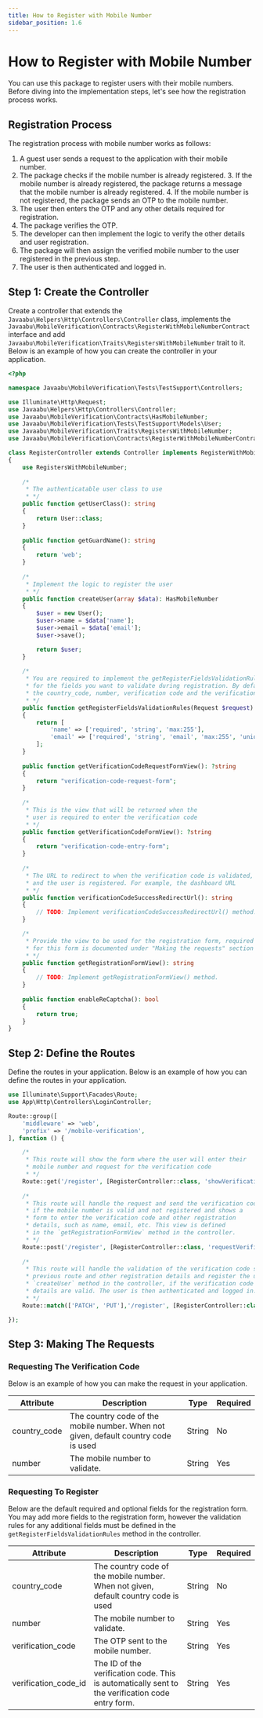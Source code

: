 ```yaml
---
title: How to Register with Mobile Number
sidebar_position: 1.6
---
```


# How to Register with Mobile Number
You can use this package to register users with their mobile numbers. Before diving into the implementation steps, let's see how the registration process works.

## Registration Process
The registration process with mobile number works as follows:

1. A guest user sends a request to the application with their mobile number.
2. The package checks if the mobile number is already registered.
    3. If the mobile number is already registered, the package returns a message that the mobile number is already registered.
    4. If the mobile number is not registered, the package sends an OTP to the mobile number. 
5. The user then enters the OTP and any other details required for registration. 
6. The package verifies the OTP. 
7. The developer can then implement the logic to verify the other details and user registration. 
8. The package will then assign the verified mobile number to the user registered in the previous step. 
9. The user is then authenticated and logged in.


## Step 1: Create the Controller
Create a controller that extends the `Javaabu\Helpers\Http\Controllers\Controller` class, implements the `Javaabu\MobileVerification\Contracts\RegisterWithMobileNumberContract` interface and add `Javaabu\MobileVerification\Traits\RegistersWithMobileNumber` trait to it. Below is an example of how you can create the controller in your application.

```php
<?php

namespace Javaabu\MobileVerification\Tests\TestSupport\Controllers;

use Illuminate\Http\Request;
use Javaabu\Helpers\Http\Controllers\Controller;
use Javaabu\MobileVerification\Contracts\HasMobileNumber;
use Javaabu\MobileVerification\Tests\TestSupport\Models\User;
use Javaabu\MobileVerification\Traits\RegistersWithMobileNumber;
use Javaabu\MobileVerification\Contracts\RegisterWithMobileNumberContract;

class RegisterController extends Controller implements RegisterWithMobileNumberContract
{
    use RegistersWithMobileNumber;
    
    /*
     * The authenticatable user class to use
     * */
    public function getUserClass(): string
    {
        return User::class;
    }
    
    public function getGuardName(): string
    {
        return 'web';
    }
    
    /*
     * Implement the logic to register the user
     * */
    public function createUser(array $data): HasMobileNumber
    {
        $user = new User();
        $user->name = $data['name'];
        $user->email = $data['email'];
        $user->save();

        return $user;
    }
    
    /*
     * You are required to implement the getRegisterFieldsValidationRules method to return the validation rules
     * for the fields you want to validate during registration. By default, the package validates  
     * the country_code, number, verification code and the verification code id.
     * */
    public function getRegisterFieldsValidationRules(Request $request): array
    {
        return [
            'name' => ['required', 'string', 'max:255'],
            'email' => ['required', 'string', 'email', 'max:255', 'unique:users'],
        ];
    }
    
    public function getVerificationCodeRequestFormView(): ?string
    {
        return "verification-code-request-form";
    }
    
    /*
     * This is the view that will be returned when the 
     * user is required to enter the verification code
     * */
    public function getVerificationCodeFormView(): ?string
    {
        return "verification-code-entry-form";
    }
    
    /*
     * The URL to redirect to when the verification code is validated,
     * and the user is registered. For example, the dashboard URL
     * */
    public function verificationCodeSuccessRedirectUrl(): string
    {
        // TODO: Implement verificationCodeSuccessRedirectUrl() method.
    }

    /*
     * Provide the view to be used for the registration form, required fields
     * for this form is documented under "Making the requests" section
     * */
    public function getRegistrationFormView(): string
    {
        // TODO: Implement getRegistrationFormView() method.
    }
    
    public function enableReCaptcha(): bool
    {
        return true;
    }
}
```

## Step 2: Define the Routes
Define the routes in your application. Below is an example of how you can define the routes in your application.

```php
use Illuminate\Support\Facades\Route;
use App\Http\Controllers\LoginController;

Route::group([
    'middleware' => 'web',
    'prefix' => '/mobile-verification',
], function () {

    /*
     * This route will show the form where the user will enter their 
     * mobile number and request for the verification code
     * */
    Route::get('/register', [RegisterController::class, 'showVerificationCodeRequestForm'])->name('mobile-verifications.register.create');
    
    /*
     * This route will handle the request and send the verification code
     * if the mobile number is valid and not registered and shows a 
     * form to enter the verification code and other registration 
     * details, such as name, email, etc. This view is defined
     * in the `getRegistrationFormView` method in the controller.
     * */
    Route::post('/register', [RegisterController::class, 'requestVerificationCode'])->name('mobile-verifications.register.store');
    
    /*
     * This route will handle the validation of the verification code sent from the
     * previous route and other registration details and register the user using
     * `createUser` method in the controller, if the verification code and other
     * details are valid. The user is then authenticated and logged in.
     * */
    Route::match(['PATCH', 'PUT'],'/register', [RegisterController::class, 'register'])->name('mobile-verifications.register.update');

});
```

## Step 3: Making The Requests

### Requesting The Verification Code
Below is an example of how you can make the request in your application.

| Attribute    | Description                                                                         | Type   | Required |
|--------------|-------------------------------------------------------------------------------------|--------|----------|
| country_code | The country code of the mobile number. When not given, default country code is used | String | No       |
| number       | The mobile number to validate.                                                      | String | Yes      |


### Requesting To Register
Below are the default required and optional fields for the registration form. You may add more fields to the registration form, however the validation rules for any additional fields must be defined in the `getRegisterFieldsValidationRules` method in the controller.

| Attribute | Description | Type   | Required |
| --- | --- |--------| --- |
| country_code      | The country code of the mobile number. When not given, default country code is used              | String | No       |
| number            | The mobile number to validate.                                                                   | String | Yes      |
| verification_code | The OTP sent to the mobile number.                                                               | String | Yes      |
| verification_code_id | The ID of the verification code. This is automatically sent to the verification code entry form. | String | Yes      |





